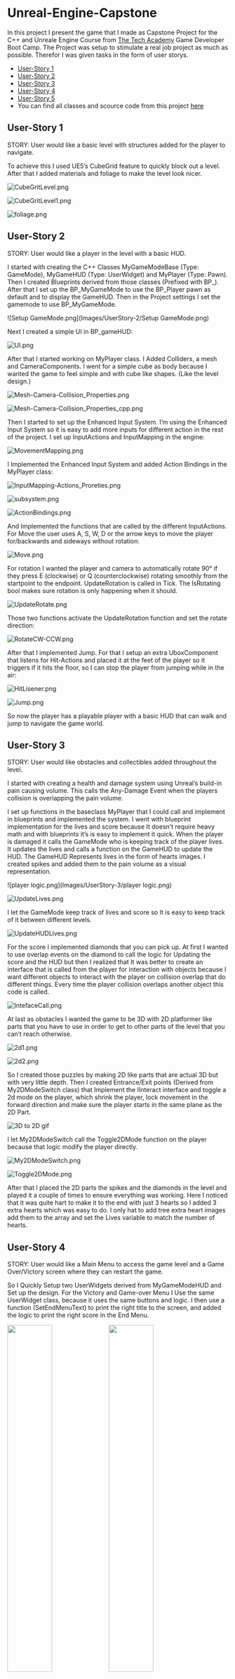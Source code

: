 # Unreal-Engine-Capstone
In this project I present the game that I made as Capstone Project for the C++ and Unreale Engine Course from [The Tech Academy](https://www.learncodinganywhere.com/) Game Developer Boot Camp.
The Project was setup to stimulate a real job project as much as possible. Therefor I was given tasks in the form of user storys.

- [User-Story 1](#user-story-1)
- [User-Story 2](#user-story-2)
- [User-Story 3](#user-story-3)
- [User-Story 4](#user-story-4)
- [User-Story 5](#user-story-5)
- You can find all classes and scource code from this project [here](SandBox/Source/SandBox)

## User-Story 1
STORY: User would like a basic level with structures added for the player to navigate.

To achieve this I used UE5’s CubeGrid feature to quickly block out a level. After that I added materials and foliage to make the level look nicer.

![CubeGritLevel.png](Images/UserStory-1/CubeGritLevel.png)

![CubeGritLevel1.png](Images/UserStory-1/CubeGritLevel1.png)

![foliage.png](Images/UserStory-1/foliage.png)

## User-Story 2
STORY: User would like a player in the level with a basic HUD.

I started with creating the C++ Classes MyGameModeBase (Type: GameMode), MyGameHUD (Type: UserWidget) and MyPlayer (Type: Pawn). Then I created Blueprints derived from those classes (Prefixed with BP_).
After that I set up the BP_MyGameMode to use the BP_Player pawn as default and to display the GameHUD. Then in the Project settings I set the gamemode to use BP_MyGameMode.

![Setup GameMode.png](Images/UserStory-2/Setup GameMode.png)

Next I created a simple UI in BP_gameHUD:

![UI.png](Images/UserStory-2/UI.png)

After that I started working on MyPlayer class. I Added Colliders, a mesh and CameraComponents. I went for a simple cube as body because I wanted the game to feel simple and with cube like shapes. (Like the level design.)

![Mesh-Camera-Collision_Properties.png](Images/UserStory-2/Mesh-Camera-Collision_Properties.png)

![Mesh-Camera-Collision_Properties_cpp.png](Images/UserStory-2/Mesh-Camera-Collision_Properties_cpp.png)

Then I started to set up the Enhanced Input System. I’m using the Enhanced Input System so it is easy to add more inputs for different action in the rest of the project. 
I set up InputActions and InputMapping in the engine:

![MovementMapping.png](Images/UserStory-2/MovementMapping.png)

I Implemented the Enhanced Input System and added Action Bindings in the MyPlayer class: 

![InputMapping-Actions_Proreties.png](Images/UserStory-2/InputMapping-Actions_Proreties.png)

![subsystem.png](Images/UserStory-2/subsystem.png)

![ActionBindings.png](Images/UserStory-2/ActionBindings.png)

And Implemented the functions that are called by the different InputActions.
For Move the user uses A, S, W, D or the arrow keys to move the player for/backwards and sideways without rotation:

![Move.png](Images/UserStory-2/Move.png)

For rotation I wanted the player and camera to automatically rotate 90° if they press E (clockwise) or Q (counterclockwise) rotating smoothly from the startpoint to the endpoint.
UpdateRotation is called in Tick. The IsRotating bool makes sure rotation is only happening when it should.

![UpdateRotate.png](Images/UserStory-2/UpdateRotate.png)

Those two functions activate the UpdateRotation function and set the rotate direction:

![RotateCW-CCW.png](Images/UserStory-2/RotateCW-CCW.png)

After that I implemented Jump. For that I setup an extra UboxComponent that listens for Hit-Actions and placed it at the feet of the player so it triggers if it hits the floor, so I can stop the player from jumping while in the air:

![HitLisener.png](Images/UserStory-2/HitLisener.png)

![Jump.png](Images/UserStory-2/Jump.png)

So now the player has a playable player with a basic HUD that can walk and jump to navigate the game world.


## User-Story 3
STORY: User would like obstacles and collectibles added throughout the level.

I started with creating a health and damage system using Unreal’s build-in pain causing volume. This calls the Any-Damage Event when the players collision is overlapping the pain volume.

I set up functions in the baseclass MyPlayer that I could call and implement in blueprints and implemented the system. I went with blueprint implementation for the lives and score because It doesn’t require heavy math and with blueprints it’s is easy to implement it quick. 
When the player is damaged it calls the GameMode who is keeping track of the player lives. It updates the lives and calls a function on the GameHUD to update the HUD. The GameHUD Represents lives in the form of hearts images. I created spikes and added them to the pain volume as a visual representation.

![player logic.png](Images/UserStory-3/player logic.png)

![UpdateLives.png](Images/UserStory-3/UpdateLives.png)

I let the GameMode keep track of lives and score so It is easy to keep track of it between different levels.

![UpdateHUDLives.png](Images/UserStory-3/UpdateHUDLives.png)

For the score I implemented diamonds that you can pick up. At first I wanted to use overlap events on the diamond to call the logic for Updating the score and the HUD but then I realized that It was better to create an interface that is called from the player for interaction with objects because I want different objects to interact with the player on collision overlap that do different things.
Every time the player collision overlaps another object this code is called.

![IntefaceCall.png](Images/UserStory-3/IntefaceCall.png)

At last as obstacles I wanted the game to be 3D with 2D platformer like parts that you have to use in order to get to other parts of the level that you can’t reach otherwise.

![2d1.png](Images/UserStory-3/2d1.png)

![2d2.png](Images/UserStory-3/2d2.png)

So I created those puzzles by making 2D like parts that are actual 3D but with very little depth. Then I created Entrance/Exit points (Derived from My2DModeSwitch class) that Implement the IInteract interface and toggle a 2d mode on the player, which shrink the player, lock movement in the forward direction and make sure the player starts in the same plane as the 2D Part.

![3D to 2D gif](https://photos.app.goo.gl/QMkWdV1UXVrkWTjk8)

I let My2DModeSwitch call the Toggle2DMode function on the player because that logic modify the player directly.

![My2DModeSwitch.png](Images/UserStory-3/My2DModeSwitch.png)

![Toggle2DMode.png](Images/UserStory-3/Toggle2DMode.png)

After that I placed the 2D parts the spikes and the diamonds in the level and played it a couple of times to ensure everything was working. Here I noticed that it was quite hart to make it to the end with just 3 hearts so I added 3 extra hearts which was easy to do. I only hat to add tree extra heart images add them to the array and set the Lives variable to match the number of hearts.


## User-Story 4
STORY: User would like a Main Menu to access the game level and a Game Over/Victory screen where they can restart the game.

So I Quickly Setup two UserWidgets derived from MyGameModeHUD and Set up the design. For the Victory and Game-over Menu I Use the same UserWidget class, because it uses the same buttons and logic. I then use a function (SetEndMenuText) to print the right title to the screen, and added the logic to print the right score in the End Menu.

<img src="Images/UserStory-4/MainMenu1.png" width="45%"/> <img src="Images/UserStory-4/Victory.png" width="45%"/>
<img src="Images/UserStory-4/GameOver1.png" width="45%"/> 

SetEndMenuText Function:

![SetEndMenuText.png](Images/UserStory-4/SetEndMenuText.png)

LOGIC DISPLAYING SCORE:

<img src="Images/UserStory-4/Update Score.png"/>

![GameOver-UpdateScore.png](Images/UserStory-4/GameOver-UpdateScore.png)

I used Blueprint implementation because I use the same function call to update the UI score in the End-Menus and the GameHUD (Displayed during gameplay.) and because Usewidgets are Quickly setup with Blueprints.


## User-Story 5
STORY: User would like to be able to play the whole game level from the main menu to the victory screen.

To do that I needed a way to easy add/remove UserWidgets to/from the viewport.
I first setup displaying the MainMenu at game start, enable the mouse so the player can click buttons and disable player movement so the player can’t move before the player clicked start. 
I stored the player reference and some other references I need on BeginPlay in BP_MyGameMode:

![DisableMouseAndInput.png](Images/UserStory-5/DisableMouseAndInput.png)
![DisplayMainMenu.png](Images/UserStory-5/DisplayMainMenu.png)
![GetGameHUDRef.png](Images/UserStory-5/GetGameHUDRef.png)
![GetEndMenuRef.png](Images/UserStory-5/GetEndMenuRef.png)

After That I set up a function to easily remove One UserWitget from viewport And display another.

![AddRemoveUI.png](Images/UserStory-5/AddRemoveUI.png)

Then I added Logic for calling the End menu with game-over text (game-over text is set in SetEndMenutext function implemented in the last user-story):

![CallEndMenuOnGameOver.png](Images/UserStory-5/CallEndMenuOnGameOver.png)

And for the End menu with Victory text. This one is Called if the winning condition is met, that is picking up the big diamond at the and of the tower.:

![CallEndMenuOnVictoryDiamond.png](Images/UserStory-5/CallEndMenuOnVictoryDiamond.png)

At Last I Added the functionality to the Play, Replay and Quit buttons:

![Play.png](Images/UserStory-5/Play.png)

![Replay-Quit.png](Images/UserStory-5/Replay-Quit.png)

After that I play tested the game a view times and adjusted some values to get a better experience (things like speed, jumpheight and amound of lives)
and rounded up some details in the game design. With that I finished the project.

You can find all classes and scource code from this project [here](SandBox/Source/SandBox)
